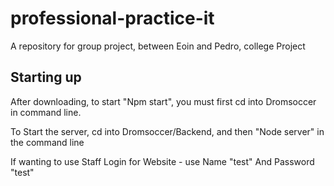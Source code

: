 # professional-practice-it
A repository for group project, between Eoin and Pedro, college Project 

## Starting up 
After downloading, to start "Npm start", you must first cd into Dromsoccer in command line.

To Start the server, cd into Dromsoccer/Backend, and then "Node server" in the command line 

If wanting to use Staff Login for Website - use Name "test" And Password "test"
